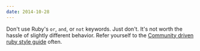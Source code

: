 ```yaml
---
date: 2014-10-28
---
```


Don't use Ruby's `or`, `and`, or `not` keywords. Just don't. It's not worth the
hassle of slightly different behavior. Refer yourself to the [Community driven
ruby style guide][] often.

[Community driven ruby style guide]:https://github.com/bbatsov/ruby-style-guide

